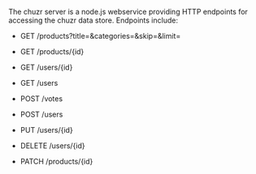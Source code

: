 The chuzr server is a node.js webservice providing HTTP endpoints
for accessing the chuzr data store.  Endpoints include:

 * GET /products?title=&categories=&skip=&limit=

 * GET /products/{id}

 * GET /users/{id}
 
 * GET /users

 * POST /votes

 * POST /users

 * PUT /users/{id}

 * DELETE /users/{id}
 
 * PATCH /products/{id}

